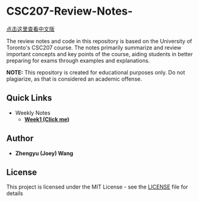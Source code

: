 # CSC207-Review-Notes-

[点击这里查看中文版](./zh/README.md)

The review notes and code in this repository is based on the University of Toronto's CSC207 course. The notes primarily summarize and review important concepts and key points of the course, aiding students in better preparing for exams through examples and explanations.

**NOTE:** This repository is created for educational purposes only. Do not plagiarize, as that is considered an academic offense.

## Quick Links

+ Weekly Notes
  + **[Week1 (Click me)](./weekly-notes/week1.md)**

## Author

+ **Zhengyu (Joey) Wang**

## License

This project is licensed under the MIT License - see the [LICENSE](LICENSE) file for details


